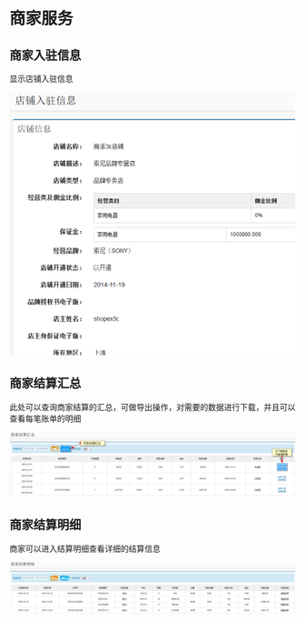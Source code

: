 # 商家服务

## 商家入驻信息

显示店铺入驻信息

![](images/177.png)
      
## 商家结算汇总

此处可以查询商家结算的汇总，可做导出操作，对需要的数据进行下载，并且可以查看每笔账单的明细

![](images/178.png)
     
## 商家结算明细

商家可以进入结算明细查看详细的结算信息

![](images/179.png)

